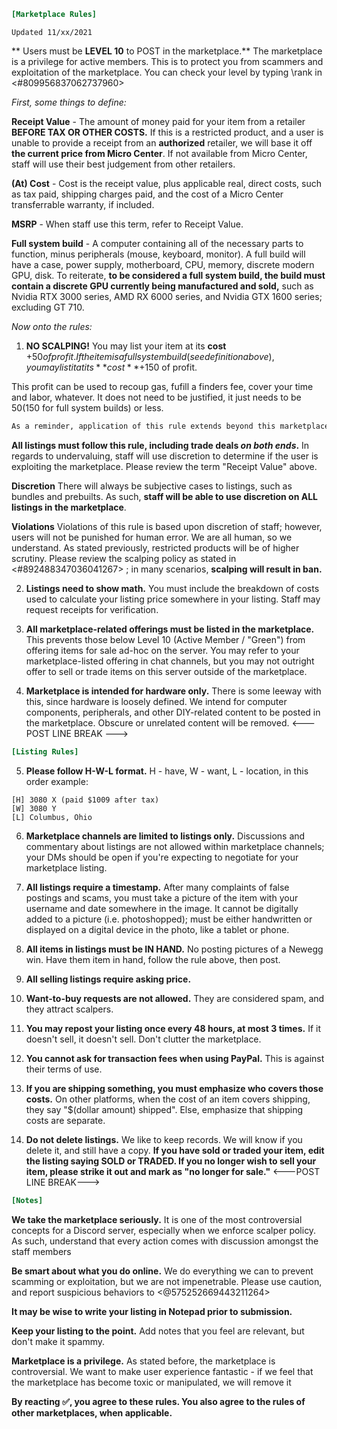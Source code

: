 ```ini
[Marketplace Rules] 
```
`Updated 11/xx/2021`

** Users must be __LEVEL 10__ to POST in the marketplace.** The marketplace is a privilege for active members. This is to protect you from scammers and exploitation of the marketplace. You can check your level by typing \rank in <#809956837062737960>

*First, some things to define:*

**Receipt Value** - The amount of money paid for your item from a retailer **BEFORE TAX OR OTHER COSTS.** If this is a restricted product, and a user is unable to provide a receipt from an __authorized__ retailer, we will base it off **the current price from Micro Center**. If not available from Micro Center, staff will use their best judgement from other retailers.

**(At) Cost** - Cost is the receipt value, plus applicable real, direct costs, such as tax paid, shipping charges paid, and the cost of a Micro Center transferrable warranty, if included.

**MSRP** - When staff use this term, refer to Receipt Value.

**Full system build** - A computer containing all of the necessary parts to function, minus peripherals (mouse, keyboard, monitor). A full build will have a case, power supply, motherboard, CPU, memory, discrete modern GPU, disk. To reiterate, **to be considered a full system build, the build must contain a discrete GPU currently being manufactured and sold,** such as Nvidia RTX 3000 series, AMD RX 6000 series, and Nvidia GTX 1600 series; excluding GT 710.

*Now onto the rules:*

1. **NO SCALPING!**
You may list your item at its **cost** +$50 of profit. If the item is a full system build (see definition above), you may list it at its **cost** +$150 of profit.

This profit can be used to recoup gas, fufill a finders fee, cover your time and labor, whatever. It does not need to be justified, it just needs to be $50 ($150 for full system builds) or less.
```diff
As a reminder, application of this rule extends beyond this marketplace; it includes selling and trading activity outside of this server.
```
**All listings must follow this rule, including trade deals *on both ends*.**
In regards to undervaluing, staff will use discretion to determine if the user is exploiting the marketplace. Please review the term "Receipt Value" above.

**Discretion**
There will always be subjective cases to listings, such as bundles and prebuilts. As such, **staff will be able to use discretion on ALL listings in the marketplace**.

**Violations**
 Violations of this rule is based upon discretion of staff; however, users will not be punished for human error. We are all human, so we understand. As stated previously, restricted products will be of higher scrutiny. Please review the scalping policy as stated in <#892488347036041267> ; in many scenarios, **scalping will result in ban.**

2. **Listings need to show math.** You must include the breakdown of costs used to calculate your listing price somewhere in your listing. Staff may request receipts for verification.

3. **All marketplace-related offerings must be listed in the marketplace.** This prevents those below Level 10 (Active Member / "Green") from offering items for sale ad-hoc on the server. You may refer to your marketplace-listed offering in chat channels, but you may not outright offer to sell or trade items on this server outside of the marketplace.

4. **Marketplace is intended for hardware only.** There is some leeway with this, since hardware is loosely defined. We intend for computer components, peripherals, and other DIY-related content to be posted in the marketplace. Obscure or unrelated content will be removed.
<--- POST LINE BREAK --->
```ini
[Listing Rules]
```
5. **Please follow H-W-L format.** H - have, W - want, L - location, in this order example:

```
[H] 3080 X (paid $1009 after tax)
[W] 3080 Y
[L] Columbus, Ohio 
```

6. **Marketplace channels are limited to listings only.** Discussions and commentary about listings are not allowed within marketplace channels; your DMs should be open if you're expecting to negotiate for your marketplace listing.

7. **All listings require a timestamp.** After many complaints of false postings and scams, you must take a picture of the item with your username and date somewhere in the image. It cannot be digitally added to a picture (i.e. photoshopped); must be either handwritten or displayed on a digital device in the photo, like a tablet or phone.

8. **All items in listings must be IN HAND.** No posting pictures of a Newegg win. Have them item in hand, follow the rule above, then post.

9. **All selling listings require asking price.** 

10. **Want-to-buy requests are not allowed.** They are considered spam, and they attract scalpers.

11. **You may repost your listing once every 48 hours, at most 3 times.** If it doesn't sell, it doesn't sell. Don't clutter the marketplace.

12. **You cannot ask for transaction fees when using PayPal.** This is against their terms of use.

13. **If you are shipping something, you must emphasize who covers those costs.** On other platforms, when the cost of an item covers shipping, they say  "$(dollar amount) shipped". Else, emphasize that shipping costs are separate.

14.  **Do not delete listings.** We like to keep records. We will know if you delete it, and still have a copy. **If you have sold or traded your item, edit the listing saying SOLD or TRADED.  If you no longer wish to sell your item, please strike it out and mark as "no longer for sale."**
<---POST LINE BREAK--->
```ini
[Notes]
```
**We take the marketplace seriously.** It is one of the most controversial concepts for a Discord server, especially when we enforce scalper policy. As such, understand that every action comes with discussion amongst the staff members

**Be smart about what you do online.** We do everything we can to prevent scamming or exploitation, but we are not impenetrable. Please use caution, and report suspicious behaviors to <@575252669443211264>

**It may be wise to write your listing in Notepad prior to submission.**

**Keep your listing to the point.** Add notes that you feel are relevant, but don't make it spammy.

**Marketplace is a privilege.** As stated before, the marketplace is controversial. We want to make user experience fantastic - if we feel that the marketplace has become toxic or manipulated, we will remove it


**By reacting :white_check_mark:, you agree to these rules. You also agree to the rules of other marketplaces, when applicable.**